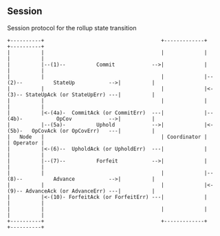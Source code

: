 ## Session
Session protocol for the rollup state transition

    +----------+                                      +-------------+                                      +----------+ 
    |          |                                      |             |                                      |          |
    |          |--(1)--          Commit            -->|             |                                      |          |
    |          |                                      |             |--(2)--          StateUp           -->|          |
    |          |                                      |             |<-(3)-- StateUpAck (or StateUpErr) ---|          | 
    |          |                                      |             |                                      |          |
    |          |<-(4a)-  CommitAck (or CommitErr)  ---|             |--(4b)-           OpCov            -->|          |
    |          |--(5a)-          Uphold            -->|             |<-(5b)-   OpCovAck (or OpCovErr)   ---|          |
    |   Node   |                                      | Coordinator |                                      | Operator |
    |          |<-(6)--  UpholdAck (or UpholdErr)  ---|             |                                      |          |
    |          |--(7)--          Forfeit           -->|             |                                      |          |
    |          |                                      |             |--(8)--          Advance           -->|          |
    |          |                                      |             |<-(9)-- AdvanceAck (or AdvanceErr) ---|          | 
    |          |<-(10)- ForfeitAck (or ForfeitErr) ---|             |                                      |          |
    |          |                                      |             |                                      |          |
    +----------+                                      +-------------+                                      +----------+ 